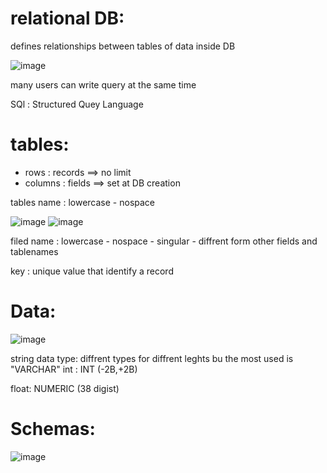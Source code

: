# relational  DB:

defines relationships between tables of data inside DB

![image](https://user-images.githubusercontent.com/72389059/201510654-eefe216f-fce2-4a32-a21d-f1a6d90cfac9.png)

many users can write query at  the same  time

SQl : Structured Quey Language

# tables:
  - rows :  records ==>  no limit
  - columns : fields ==> set at DB creation

tables name : lowercase -  nospace

![image](https://user-images.githubusercontent.com/72389059/201510922-26b107a5-eafe-4c9f-9d25-1894eeb5d098.png)
![image](https://user-images.githubusercontent.com/72389059/201510927-bd84ea2c-c578-46da-80fc-35c7b3d5186c.png)

filed name : lowercase - nospace - singular - diffrent form other fields and tablenames

key : unique value that identify a record 

# Data:

![image](https://user-images.githubusercontent.com/72389059/201511177-099b0d18-e106-4af1-aee8-15040b0a74fc.png)

string data type: diffrent types for diffrent leghts bu the most used is "VARCHAR"
int : INT (-2B,+2B)

float: NUMERIC (38 digist)

# Schemas:

![image](https://user-images.githubusercontent.com/72389059/201511258-f2bded13-6f32-47f9-b661-f12980aa67fc.png)

